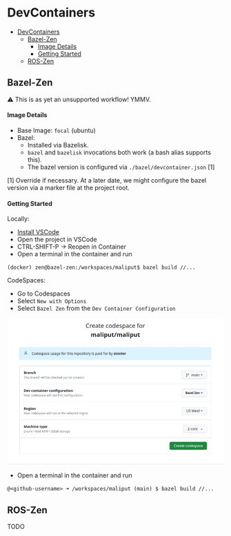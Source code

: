 # DevContainers

- [DevContainers](#devcontainers)
  - [Bazel-Zen](#bazel-zen)
      - [Image Details](#image-details)
      - [Getting Started](#getting-started)
  - [ROS-Zen](#ros-zen)

## Bazel-Zen

:warning: This is as yet an unsupported workflow! YMMV.

#### Image Details

* Base Image: `focal` (ubuntu)
* Bazel:
  * Installed via Bazelisk.
  * `bazel` and `bazelisk` invocations both work (a bash alias supports this).
  * The bazel version is configured via `./bazel/devcontainer.json` [1]

[1] Override if necessary. At a later date, we might configure the bazel version via a marker file at the project root.

#### Getting Started

Locally:

* [Install VSCode](https://code.visualstudio.com/docs/setup/linux#_debian-and-ubuntu-based-distributions)
* Open the project in VSCode
* CTRL-SHIFT-P &rarr; Reopen in Container
* Open a terminal in the container and run

```
(docker) zen@bazel-zen:/workspaces/maliput$ bazel build //...
```

CodeSpaces:

* Go to Codespaces
* Select `New with Options`
* Select `Bazel Zen` from the `Dev Container Configuration`

<img src="./resources/codespaces.png" alt="codespaces" width="600">

* Open a terminal in the container and run

```
@<github-username> ➜ /workspaces/maliput (main) $ bazel build //...
```

## ROS-Zen

TODO

